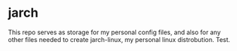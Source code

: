 # jarch
This repo serves as storage for my personal config files, and also for any other files needed to create jarch-linux, my personal linux distrobution.
Test.

